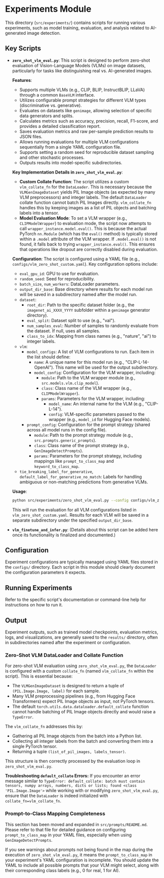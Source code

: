# Experiments Module

This directory (`src/experiments/`) contains scripts for running various experiments, such as model training, evaluation, and analysis related to AI-generated image detection.

## Key Scripts

- **`zero_shot_vlm_eval.py`**: 
  This script is designed to perform zero-shot evaluation of Vision-Language Models (VLMs) on image datasets, particularly for tasks like distinguishing real vs. AI-generated images.

  **Features**:
  - Supports multiple VLMs (e.g., CLIP, BLIP, InstructBLIP, LLaVA) through a common `BaseVLM` interface.
  - Utilizes configurable prompt strategies for different VLM types (discriminative vs. generative).
  - Evaluates on datasets like `genimage`, allowing selection of specific data generators and splits.
  - Calculates metrics such as accuracy, precision, recall, F1-score, and provides a detailed classification report.
  - Saves evaluation metrics and raw per-sample prediction results to JSON files.
  - Allows running evaluations for multiple VLM configurations sequentially from a single YAML configuration file.
  - Supports setting a random seed for reproducible dataset sampling and other stochastic processes.
  - Outputs results into model-specific subdirectories.

  **Key Implementation Details in `zero_shot_vlm_eval.py`**:
  - **Custom Collate Function**: The script utilizes a custom `vlm_collate_fn` for the `DataLoader`. This is necessary because the `VLMGenImageDataset` yields PIL Image objects (as expected by many VLM preprocessors) and integer labels. The default `DataLoader` collate function cannot batch PIL Images directly. `vlm_collate_fn` handles this by keeping images as a list of PIL objects and batching labels into a tensor.
  - **Model Evaluation Mode**: To set a VLM wrapper (e.g., `CLIPModelWrapper`) to evaluation mode, the script now attempts to call `wrapper_instance.model.eval()`. This is because the actual PyTorch `nn.Module` (which has the `eval()` method) is typically stored within a `.model` attribute of the VLM wrapper. If `.model.eval()` is not found, it falls back to trying `wrapper_instance.eval()`. This ensures that operations like dropout are correctly disabled during evaluation.

  **Configuration**:
  The script is configured using a YAML file (e.g., `configs/vlm_zero_shot_custom.yaml`). Key configuration options include:
  - `eval_gpu_id`: GPU to use for evaluation.
  - `random_seed`: Seed for reproducibility.
  - `batch_size`, `num_workers`: DataLoader parameters.
  - `output_dir_base`: Base directory where results for each model run will be saved in a subdirectory named after the model run.
  - `dataset`:
      - `root_dir`: Path to the specific dataset folder (e.g., the `imagenet_ai_XXXX_YYYY` subfolder within a `genimage` generator directory).
      - `eval_split`: Dataset split to use (e.g., "val").
      - `num_samples_eval`: Number of samples to randomly evaluate from the dataset. If null, uses all samples.
      - `class_to_idx`: Mapping from class names (e.g., "nature", "ai") to integer labels.
  - `vlm`:
      - `model_configs`: A list of VLM configurations to run. Each item in the list should define:
          - `name`: A unique name for this model run (e.g., "CLIP-L-14-OpenAI"). This name will be used for the output subdirectory.
          - `model_config`: Configuration for the VLM wrapper, including:
              - `module`: Path to the VLM wrapper module (e.g., `src.models.vlm.clip_model`).
              - `class`: Class name of the VLM wrapper (e.g., `CLIPModelWrapper`).
              - `params`: Parameters for the VLM wrapper, including:
                  - `model_name`: An internal name for the VLM (e.g., "CLIP-L-14").
                  - `config`: VLM-specific parameters passed to the wrapper (e.g., `model_id` for Hugging Face models).
      - `prompt_config`: Configuration for the prompt strategy (shared across all model runs in the config file).
          - `module`: Path to the prompt strategy module (e.g., `src.prompts.generic_prompts`).
          - `class`: Class name of the prompt strategy (e.g., `GenImageDetectPrompts`).
          - `params`: Parameters for the prompt strategy, including mappings like `prompt_to_class_map` and `keyword_to_class_map`.
  - `tie_breaking_label_for_generative`, `default_label_for_generative_no_match`: Labels for handling ambiguous or non-matching predictions from generative VLMs.

  **Usage**:
  ```bash
  python src/experiments/zero_shot_vlm_eval.py --config configs/vlm_zero_shot_custom.yaml
  ```
  This will run the evaluation for all VLM configurations listed in `vlm_zero_shot_custom.yaml`. Results for each VLM will be saved in a separate subdirectory under the specified `output_dir_base`.

- **`vlm_finetune_and_infer.py`**:
  (Details about this script can be added here once its functionality is finalized and documented.)

## Configuration

Experiment configurations are typically managed using YAML files stored in the `configs/` directory. Each script in this module should clearly document the configuration parameters it expects.

## Running Experiments

Refer to the specific script's documentation or command-line help for instructions on how to run it.

## Output

Experiment outputs, such as trained model checkpoints, evaluation metrics, logs, and visualizations, are generally saved to the `results/` directory, often in subdirectories named after the experiment or configuration. 

### Zero-Shot VLM DataLoader and Collate Function

For zero-shot VLM evaluation using `zero_shot_vlm_eval.py`, the `DataLoader` is configured with a custom `collate_fn` (named `vlm_collate_fn` within the script). This is essential because:
- The `VLMGenImageDataset` is designed to return a tuple of `(PIL.Image.Image, label)` for each sample.
- Many VLM preprocessing pipelines (e.g., from Hugging Face Transformers) expect PIL Image objects as input, not PyTorch tensors.
- The default `torch.utils.data.dataloader.default_collate` function cannot handle batching of PIL Image objects directly and would raise a `TypeError`.

The `vlm_collate_fn` addresses this by:
- Gathering all PIL Image objects from the batch into a Python list.
- Collecting all integer labels from the batch and converting them into a single PyTorch tensor.
- Returning a tuple `(list_of_pil_images, labels_tensor)`.

This structure is then correctly processed by the evaluation loop in `zero_shot_vlm_eval.py`.

**Troubleshooting `default_collate` Errors:**
If you encounter an error message similar to `TypeError: default_collate: batch must contain tensors, numpy arrays, numbers, dicts or lists; found <class 'PIL.Image.Image'>` while working with or modifying `zero_shot_vlm_eval.py`, ensure that the `DataLoader` is indeed initialized with `collate_fn=vlm_collate_fn`.

### Prompt-to-Class Mapping Completeness

This section has been moved and expanded in `src/prompts/README.md`. Please refer to that file for detailed guidance on configuring `prompt_to_class_map` in your YAML files, especially when using `GenImageDetectPrompts`.

If you see warnings about prompts not being found in the map during the execution of `zero_shot_vlm_eval.py`, it means the `prompt_to_class_map` in your experiment's YAML configuration is incomplete. You should update the YAML to include all possible prompts that your VLM might select, along with their corresponding class labels (e.g., 0 for real, 1 for AI). 